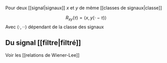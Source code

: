 Pour deux [[signal|signaux]] $x$ et $y$ de même [[classes de signaux|classe]]

$$
R_{xy}(\tau) = \left\langle x, y(\cdot-\tau)\right\rangle$$
Avec $\langle \cdot, \cdot\cdot \rangle$ dépendant de la classe des signaux

## Du signal [[filtre|filtré]]

Voir les [[relations de Wiener-Lee]]